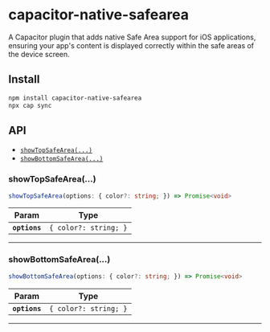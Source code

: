 # capacitor-native-safearea

A Capacitor plugin that adds native Safe Area support for iOS applications, ensuring your app's content is displayed correctly within the safe areas of the device screen.

## Install

```bash
npm install capacitor-native-safearea
npx cap sync
```

## API

<docgen-index>

* [`showTopSafeArea(...)`](#showtopsafearea)
* [`showBottomSafeArea(...)`](#showbottomsafearea)

</docgen-index>

<docgen-api>
<!--Update the source file JSDoc comments and rerun docgen to update the docs below-->

### showTopSafeArea(...)

```typescript
showTopSafeArea(options: { color?: string; }) => Promise<void>
```

| Param         | Type                             |
| ------------- | -------------------------------- |
| **`options`** | <code>{ color?: string; }</code> |

--------------------


### showBottomSafeArea(...)

```typescript
showBottomSafeArea(options: { color?: string; }) => Promise<void>
```

| Param         | Type                             |
| ------------- | -------------------------------- |
| **`options`** | <code>{ color?: string; }</code> |

--------------------

</docgen-api>
